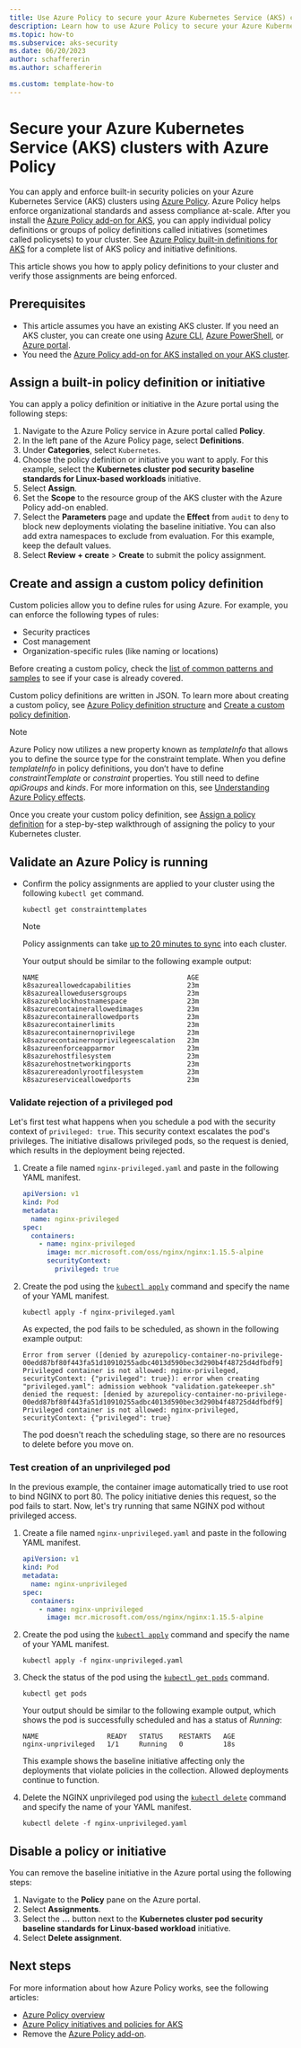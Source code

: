 ```yaml
---
title: Use Azure Policy to secure your Azure Kubernetes Service (AKS) clusters
description: Learn how to use Azure Policy to secure your Azure Kubernetes Service (AKS) clusters.
ms.topic: how-to
ms.subservice: aks-security
ms.date: 06/20/2023
author: schaffererin
ms.author: schaffererin

ms.custom: template-how-to
---
```


# Secure your Azure Kubernetes Service (AKS) clusters with Azure Policy

You can apply and enforce built-in security policies on your Azure Kubernetes Service (AKS) clusters using [Azure Policy][azure-policy]. Azure Policy helps enforce organizational standards and assess compliance at-scale. After you install the [Azure Policy add-on for AKS][kubernetes-policy-reference], you can apply individual policy definitions or groups of policy definitions called initiatives (sometimes called policysets) to your cluster. See [Azure Policy built-in definitions for AKS][aks-policies] for a complete list of AKS policy and initiative definitions.

This article shows you how to apply policy definitions to your cluster and verify those assignments are being enforced.

## Prerequisites

- This article assumes you have an existing AKS cluster. If you need an AKS cluster, you can create one using [Azure CLI][aks-quickstart-cli], [Azure PowerShell][aks-quickstart-powershell], or [Azure portal][aks-quickstart-portal].
- You need the [Azure Policy add-on for AKS installed on your AKS cluster][azure-policy-addon].

## Assign a built-in policy definition or initiative

You can apply a policy definition or initiative in the Azure portal using the following steps:

1. Navigate to the Azure Policy service in Azure portal called **Policy**.
1. In the left pane of the Azure Policy page, select **Definitions**.
1. Under **Categories**, select `Kubernetes`.
1. Choose the policy definition or initiative you want to apply. For this example, select the **Kubernetes cluster pod security baseline standards for Linux-based workloads** initiative.
1. Select **Assign**.
1. Set the **Scope** to the resource group of the AKS cluster with the Azure Policy add-on enabled.
1. Select the **Parameters** page and update the **Effect** from `audit` to `deny` to block new deployments violating the baseline initiative. You can also add extra namespaces to exclude from evaluation. For this example, keep the default values.
1. Select **Review + create** > **Create** to submit the policy assignment.

## Create and assign a custom policy definition

Custom policies allow you to define rules for using Azure. For example, you can enforce the following types of rules:

- Security practices
- Cost management
- Organization-specific rules (like naming or locations)

Before creating a custom policy, check the [list of common patterns and samples][azure-policy-samples] to see if your case is already covered.

Custom policy definitions are written in JSON. To learn more about creating a custom policy, see [Azure Policy definition structure][azure-policy-definition-structure] and [Create a custom policy definition][custom-policy-tutorial-create].

> [!NOTE]
> Azure Policy now utilizes a new property known as *templateInfo* that allows you to define the source type for the constraint template. When you define *templateInfo* in policy definitions, you don’t have to define *constraintTemplate* or *constraint* properties. You still need to define *apiGroups* and *kinds*. For more information on this, see [Understanding Azure Policy effects][azure-policy-effects-audit].

Once you create your custom policy definition, see [Assign a policy definition][custom-policy-tutorial-assign] for a step-by-step walkthrough of assigning the policy to your Kubernetes cluster.

## Validate an Azure Policy is running

- Confirm the policy assignments are applied to your cluster using the following `kubectl get` command.

    ```azurecli-interactive
    kubectl get constrainttemplates
    ```

    > [!NOTE]
    > Policy assignments can take [up to 20 minutes to sync][azure-policy-assign-policy] into each cluster.

    Your output should be similar to the following example output:

    ```output
    NAME                                     AGE
    k8sazureallowedcapabilities              23m
    k8sazureallowedusersgroups               23m
    k8sazureblockhostnamespace               23m
    k8sazurecontainerallowedimages           23m
    k8sazurecontainerallowedports            23m
    k8sazurecontainerlimits                  23m
    k8sazurecontainernoprivilege             23m
    k8sazurecontainernoprivilegeescalation   23m
    k8sazureenforceapparmor                  23m
    k8sazurehostfilesystem                   23m
    k8sazurehostnetworkingports              23m
    k8sazurereadonlyrootfilesystem           23m
    k8sazureserviceallowedports              23m
    ```

### Validate rejection of a privileged pod

Let's first test what happens when you schedule a pod with the security context of `privileged: true`. This security context escalates the pod's privileges. The initiative disallows privileged pods, so the request is denied, which results in the deployment being rejected.

1. Create a file named `nginx-privileged.yaml` and paste in the following YAML manifest.

    ```yaml
    apiVersion: v1
    kind: Pod
    metadata:
      name: nginx-privileged
    spec:
      containers:
        - name: nginx-privileged
          image: mcr.microsoft.com/oss/nginx/nginx:1.15.5-alpine
          securityContext:
            privileged: true
    ```

2. Create the pod using the [`kubectl apply`][kubectl-apply] command and specify the name of your YAML manifest.

    ```azurecli-interactive
    kubectl apply -f nginx-privileged.yaml
    ```

    As expected, the pod fails to be scheduled, as shown in the following example output:

    ```output
    Error from server ([denied by azurepolicy-container-no-privilege-00edd87bf80f443fa51d10910255adbc4013d590bec3d290b4f48725d4dfbdf9] Privileged container is not allowed: nginx-privileged, securityContext: {"privileged": true}): error when creating "privileged.yaml": admission webhook "validation.gatekeeper.sh" denied the request: [denied by azurepolicy-container-no-privilege-00edd87bf80f443fa51d10910255adbc4013d590bec3d290b4f48725d4dfbdf9] Privileged container is not allowed: nginx-privileged, securityContext: {"privileged": true}
    ```

    The pod doesn't reach the scheduling stage, so there are no resources to delete before you move on.

### Test creation of an unprivileged pod

In the previous example, the container image automatically tried to use root to bind NGINX to port 80. The policy initiative denies this request, so the pod fails to start. Now, let's try running that same NGINX pod without privileged access.

1. Create a file named `nginx-unprivileged.yaml` and paste in the following YAML manifest.

    ```yaml
    apiVersion: v1
    kind: Pod
    metadata:
      name: nginx-unprivileged
    spec:
      containers:
        - name: nginx-unprivileged
          image: mcr.microsoft.com/oss/nginx/nginx:1.15.5-alpine
    ```

2. Create the pod using the [`kubectl apply`][kubectl-apply] command and specify the name of your YAML manifest.

    ```azurecli-interactive
    kubectl apply -f nginx-unprivileged.yaml
    ```

3. Check the status of the pod using the [`kubectl get pods`][kubectl-get] command.

    ```azurecli-interactive
    kubectl get pods
    ```

    Your output should be similar to the following example output, which shows the pod is successfully scheduled and has a status of *Running*:

    ```output
    NAME                 READY   STATUS    RESTARTS   AGE
    nginx-unprivileged   1/1     Running   0          18s
    ```

    This example shows the baseline initiative affecting only the deployments that violate policies in the collection. Allowed deployments continue to function.

4. Delete the NGINX unprivileged pod using the [`kubectl delete`][kubectl-delete] command and specify the name of your YAML manifest.

    ```azurecli-interactive
    kubectl delete -f nginx-unprivileged.yaml
    ```

## Disable a policy or initiative

You can remove the baseline initiative in the Azure portal using the following steps:

1. Navigate to the **Policy** pane on the Azure portal.
2. Select **Assignments**.
3. Select the **...** button next to the **Kubernetes cluster pod security baseline standards for Linux-based workload** initiative.
4. Select **Delete assignment**.

## Next steps

For more information about how Azure Policy works, see the following articles:

- [Azure Policy overview][azure-policy]
- [Azure Policy initiatives and policies for AKS][aks-policies]
- Remove the [Azure Policy add-on][azure-policy-addon-remove].

<!-- LINKS - external -->
[kubectl-apply]: https://kubernetes.io/docs/reference/generated/kubectl/kubectl-commands#apply
[kubectl-delete]: https://kubernetes.io/docs/reference/generated/kubectl/kubectl-commands#delete
[kubectl-get]: https://kubernetes.io/docs/reference/generated/kubectl/kubectl-commands#get

<!-- LINKS - internal -->
[aks-policies]: policy-reference.md
[aks-quickstart-cli]: ./learn/quick-kubernetes-deploy-cli.md
[aks-quickstart-portal]: ./learn/quick-kubernetes-deploy-portal.md
[aks-quickstart-powershell]: ./learn/quick-kubernetes-deploy-powershell.md
[azure-policy]: ../governance/policy/overview.md
[azure-policy-addon]: ../governance/policy/concepts/policy-for-kubernetes.md#install-azure-policy-add-on-for-aks
[azure-policy-addon-remove]: ../governance/policy/concepts/policy-for-kubernetes.md#remove-the-add-on-from-aks
[azure-policy-assign-policy]: ../governance/policy/concepts/policy-for-kubernetes.md#assign-a-policy-definition
[kubernetes-policy-reference]: ../governance/policy/concepts/policy-for-kubernetes.md
[azure-policy-effects-audit]: ../governance/policy/concepts/effects.md#audit-properties
[custom-policy-tutorial-create]: ../governance/policy/tutorials/create-custom-policy-definition.md
[custom-policy-tutorial-assign]: ../governance/policy/concepts/policy-for-kubernetes.md#assign-a-policy-definition
[azure-policy-samples]: ../governance/policy/samples/index.md
[azure-policy-definition-structure]: ../governance/policy/concepts/definition-structure.md

